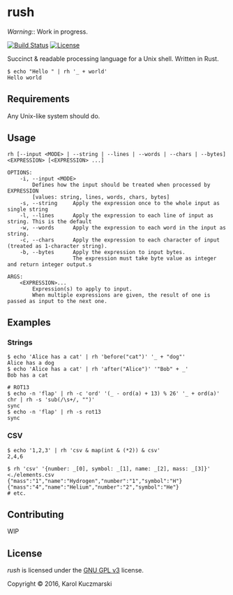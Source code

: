# rush

_Warning:_: Work in progress.

[![Build Status](https://img.shields.io/travis/Xion/rush.svg)](https://travis-ci.org/Xion/rush)
[![License](https://img.shields.io/github/license/Xion/rush.svg)](https://github.com/Xion/rush/blob/master/LICENSE)

Succinct & readable processing language for a Unix shell. Written in Rust.

    $ echo "Hello " | rh '_ + world'
    Hello world

## Requirements

Any Unix-like system should do.

## Usage

    rh [--input <MODE> | --string | --lines | --words | --chars | --bytes] <EXPRESSION> [<EXPRESSION> ...]

    OPTIONS:
        -i, --input <MODE>
            Defines how the input should be treated when processed by EXPRESSION
            [values: string, lines, words, chars, bytes]
        -s, --string     Apply the expression once to the whole input as single string
        -l, --lines      Apply the expression to each line of input as string. This is the default
        -w, --words      Apply the expression to each word in the input as string.
        -c, --chars      Apply the expression to each character of input (treated as 1-character string).
        -b, --bytes      Apply the expression to input bytes.
                         The expression must take byte value as integer and return integer output.s

    ARGS:
        <EXPRESSION>...
            Expression(s) to apply to input.
            When multiple expressions are given, the result of one is passed as input to the next one.

## Examples

### Strings

    $ echo 'Alice has a cat' | rh 'before("cat")' '_ + "dog"'
    Alice has a dog
    $ echo 'Alice has a cat' | rh 'after("Alice")' '"Bob" + _'
    Bob has a cat

    # ROT13
    $ echo -n 'flap' | rh -c 'ord' '(_ - ord(a) + 13) % 26' '_ + ord(a)' chr | rh -s 'sub(/\s+/, "")'
    sync
    $ echo -n 'flap' | rh -s rot13
    sync

### CSV

    $ echo '1,2,3' | rh 'csv & map(int & (*2)) & csv'
    2,4,6

    $ rh 'csv' '{number: _[0], symbol: _[1], name: _[2], mass: _[3]}'  <./elements.csv
    {"mass":"1","name":"Hydrogen","number":"1","symbol":"H"}
    {"mass":"4","name":"Helium","number":"2","symbol":"He"}
    # etc.


## Contributing

WIP

## License

_rush_ is licensed under the [GNU GPL v3](https://github.com/Xion/rush/blob/master/LICENSE) license.

Copyright © 2016, Karol Kuczmarski
